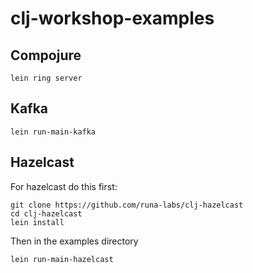 clj-workshop-examples                                                                                                                                 
=====================

Compojure
---------

    lein ring server
    
Kafka
-----

    lein run-main-kafka

Hazelcast
---------

For hazelcast do this first:

    git clone https://github.com/runa-labs/clj-hazelcast
    cd clj-hazelcast
    lein install

Then in the examples directory
    
    lein run-main-hazelcast


